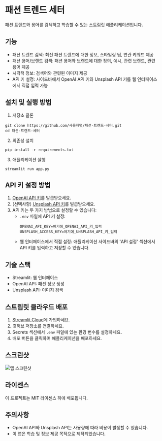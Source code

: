 # 패션 트렌드 세터

패션 트렌드와 용어를 검색하고 학습할 수 있는 스트림릿 애플리케이션입니다.

## 기능

- 패션 트렌드 검색: 최신 패션 트렌드에 대한 정보, 스타일링 팁, 연관 키워드 제공
- 패션 용어/브랜드 검색: 패션 용어와 브랜드에 대한 정의, 예시, 관련 브랜드, 관련 용어 제공
- 시각적 정보: 검색어와 관련된 이미지 제공
- API 키 설정: 사이드바에서 OpenAI API 키와 Unsplash API 키를 웹 인터페이스에서 직접 입력 가능

## 설치 및 실행 방법

1. 저장소 클론
```
git clone https://github.com/사용자명/패션-트렌드-세터.git
cd 패션-트렌드-세터
```

2. 의존성 설치
```
pip install -r requirements.txt
```

3. 애플리케이션 실행
```
streamlit run app.py
```

## API 키 설정 방법

1. [OpenAI API 키](https://platform.openai.com/account/api-keys)를 발급받으세요.
2. (선택사항) [Unsplash API 키](https://unsplash.com/developers)를 발급받으세요.
3. API 키는 두 가지 방법으로 설정할 수 있습니다:
   - `.env` 파일에 API 키 설정:
     ```
     OPENAI_API_KEY=여기에_OPENAI_API_키_입력
     UNSPLASH_ACCESS_KEY=여기에_UNSPLASH_API_키_입력
     ```
   - 웹 인터페이스에서 직접 설정: 애플리케이션 사이드바의 'API 설정' 섹션에서 API 키를 입력하고 저장할 수 있습니다.

## 기술 스택

- Streamlit: 웹 인터페이스
- OpenAI API: 패션 정보 생성
- Unsplash API: 이미지 검색

## 스트림릿 클라우드 배포

1. [Streamlit Cloud](https://streamlit.io/cloud)에 가입하세요.
2. 깃허브 저장소를 연결하세요.
3. Secrets 섹션에서 `.env` 파일에 있는 환경 변수를 설정하세요.
4. 배포 버튼을 클릭하여 애플리케이션을 배포하세요.

## 스크린샷

![앱 스크린샷](https://via.placeholder.com/800x400?text=패션+트렌드+세터+스크린샷)

## 라이센스

이 프로젝트는 MIT 라이센스 하에 배포됩니다.

## 주의사항

- OpenAI API와 Unsplash API는 사용량에 따라 비용이 발생할 수 있습니다.
- 이 앱은 학습 및 정보 제공 목적으로 제작되었습니다. 